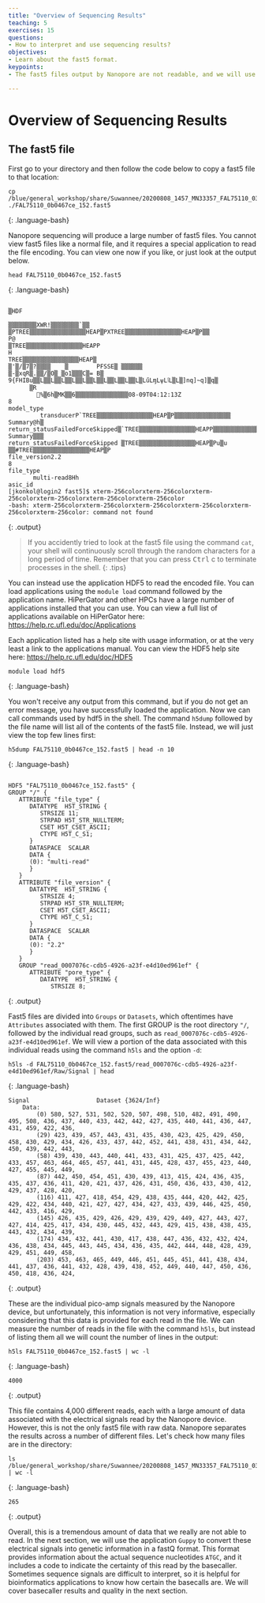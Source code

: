 ```yaml
---
title: "Overview of Sequencing Results"
teaching: 5
exercises: 15
questions:
- How to interpret and use sequencing results?
objectives:
- Learn about the fast5 format.
keypoints:
- The fast5 files output by Nanopore are not readable, and we will use a basecaller to interpret the results in the next section.

---
```


# Overview of Sequencing Results

## The fast5 file

First go to your directory and then follow the code below to copy a fast5 file to that location:

~~~
cp /blue/general_workshop/share/Suwannee/20200808_1457_MN33357_FAL75110_031a874e/fast5/FAL75110_0b0467ce_152.fast5 ./FAL75110_0b0467ce_152.fast5
~~~
{: .language-bash}

Nanopore sequencing will produce a large number of fast5 files. You cannot view fast5 files like a normal file, and it requires a special application to read the file encoding. You can view one now if you like, or just look at the output below.

~~~
head FAL75110_0b0467ce_152.fast5
~~~
{: .language-bash}

~~~

▒HDF
                                                                                                                                                            ▒▒▒▒▒▒▒▒XWR!▒▒▒▒▒▒▒▒`▒▒
▒PTREE▒▒▒▒▒▒▒▒▒▒▒▒▒▒▒▒HEAP▒PXTREE▒▒▒▒▒▒▒▒▒▒▒▒▒▒▒▒HEAP▒P▒▒                                                                                                    P@
▒TREE▒▒▒▒▒▒▒▒▒▒▒▒▒▒▒▒HEAPP
H                                                                                                                                                             TREE▒▒▒▒▒▒▒▒▒▒▒▒▒▒▒▒HEAP▒
▒'▒/▒7▒?▒▒▒▒    ▒        PFSSE▒ ▒▒▒▒▒▒
▒-▒xqR▒.▒▒/▒O▒_▒o1▒▒▒C▒= B▒ 9{FHIBu▒▒L▒▒L▒▒L▒▒L▒▒L▒▒L▒▒L▒▒L▒▒L▒▒L▒LűLɱLѱLٱL▒L▒]nq]~q]▒q▒
      ▒R
        ֌%▒6h▒MK▒▒6▒▒▒▒▒▒▒▒▒▒▒▒▒▒▒08-09T04:12:13Z
8                                                                                                                                                            model_type
         transducerP`TREE▒▒▒▒▒▒▒▒▒▒▒▒▒▒▒▒HEAP▒P▒▒▒▒▒▒▒▒▒▒▒▒▒▒▒▒                                                                                              Summary@h▒
return_statusFailedForceSkipped▒`TREE▒▒▒▒▒▒▒▒▒▒▒▒▒▒▒▒HEAPP▒▒▒▒▒▒▒▒▒▒▒▒▒▒▒▒                                                                                   Summary▒▒▒
return_statusFailedForceSkipped ▒TREE▒▒▒▒▒▒▒▒▒▒▒▒▒▒▒▒HEAP▒Pu▒u
▒▒#TREE▒▒▒▒▒▒▒▒▒▒▒▒▒▒▒▒HEAP▒P
file_version2.2
8                                                                                                                                                           file_type
       multi-read8Hh
asic_id
[jkonkol@login2 fast5]$ xterm-256colorxterm-256colorxterm-256colorxterm-256colorxterm-256colorxterm-256color
-bash: xterm-256colorxterm-256colorxterm-256colorxterm-256colorxterm-256colorxterm-256color: command not found
~~~
{: .output}

> If you accidently tried to look at the fast5 file using the command `cat`, your shell will continuously scroll through the random characters for a long period of time. Remember that you can press <kbd>Ctrl</kbd> <kdb>c</kbd> to terminate processes in the shell.
{: .tips}

You can instead use the application HDF5 to read the encoded file. You can load applications using the `module load` command followed by the application name. HiPerGator and other HPCs have a large number of applications installed that you can use. You can view a full list of applications available on HiPerGator here: https://help.rc.ufl.edu/doc/Applications

Each application listed has a help site with usage information, or at the very least a link to the applications manual. You can view the HDF5 help site here: https://help.rc.ufl.edu/doc/HDF5

~~~
module load hdf5
~~~
{: .language-bash}

You won't receive any output from this command, but if you do not get an error message, you have successfully loaded the application. Now we can call commands used by hdf5 in the shell. The command `h5dump` followed by the file name will list all of the contents of the fast5 file. Instead, we will just view the top few lines first:

~~~
h5dump FAL75110_0b0467ce_152.fast5 | head -n 10
~~~
{: .language-bash}

~~~

HDF5 "FAL75110_0b0467ce_152.fast5" {
GROUP "/" {
   ATTRIBUTE "file_type" {
      DATATYPE  H5T_STRING {
         STRSIZE 11;
         STRPAD H5T_STR_NULLTERM;
         CSET H5T_CSET_ASCII;
         CTYPE H5T_C_S1;
      }
      DATASPACE  SCALAR
      DATA {
      (0): "multi-read"
      }
   }
   ATTRIBUTE "file_version" {
      DATATYPE  H5T_STRING {
         STRSIZE 4;
         STRPAD H5T_STR_NULLTERM;
         CSET H5T_CSET_ASCII;
         CTYPE H5T_C_S1;
      }
      DATASPACE  SCALAR
      DATA {
      (0): "2.2"
      }
   }
   GROUP "read_0007076c-cdb5-4926-a23f-e4d10ed961ef" {
      ATTRIBUTE "pore_type" {
         DATATYPE  H5T_STRING {
            STRSIZE 8;
~~~
{: .output}

Fast5 files are divided into `Groups` or `Datasets`, which oftentimes have `Attributes` associated with them. The first GROUP is the root directory `"/`, followed by the individual read groups, such as `read_0007076c-cdb5-4926-a23f-e4d10ed961ef`. We will view a portion of the data associated with this individual reads using the command `h5ls` and the option `-d`:

~~~
h5ls -d FAL75110_0b0467ce_152.fast5/read_0007076c-cdb5-4926-a23f-e4d10ed961ef/Raw/Signal | head
~~~
{: .language-bash}

~~~
Signal                   Dataset {3624/Inf}
    Data:
        (0) 580, 527, 531, 502, 520, 507, 498, 510, 482, 491, 490, 495, 508, 436, 437, 440, 433, 442, 442, 427, 435, 440, 441, 436, 447, 431, 459, 422, 436,
        (29) 423, 439, 457, 443, 431, 435, 430, 423, 425, 429, 450, 458, 430, 429, 434, 426, 433, 437, 442, 452, 441, 438, 431, 434, 442, 450, 439, 442, 443,
        (58) 439, 430, 443, 440, 441, 433, 431, 425, 437, 425, 442, 433, 457, 463, 464, 465, 457, 441, 431, 445, 428, 437, 455, 423, 440, 427, 455, 445, 449,
        (87) 442, 450, 454, 451, 430, 439, 413, 415, 424, 436, 435, 435, 437, 436, 411, 420, 421, 437, 426, 431, 450, 436, 433, 430, 412, 429, 437, 428, 420,
        (116) 411, 427, 418, 454, 429, 438, 435, 444, 420, 442, 425, 429, 422, 434, 440, 421, 427, 427, 434, 427, 433, 439, 446, 425, 450, 442, 433, 416, 429,
        (145) 426, 435, 429, 426, 429, 439, 429, 449, 427, 443, 427, 427, 414, 425, 417, 434, 430, 445, 432, 443, 429, 415, 438, 438, 435, 443, 432, 434, 439,
        (174) 434, 432, 441, 430, 417, 438, 447, 436, 432, 432, 424, 436, 438, 434, 445, 443, 445, 434, 436, 435, 442, 444, 448, 428, 439, 429, 451, 449, 458,
        (203) 453, 463, 465, 449, 446, 451, 445, 451, 441, 438, 434, 441, 437, 436, 441, 432, 428, 439, 438, 452, 449, 440, 447, 450, 436, 450, 418, 436, 424,
~~~
{: .output}

These are the individual pico-amp signals measured by the Nanopore device, but unfortunately, this information is not very informative, especially considering that this data is provided for each read in the file. We can measure the number of reads in the file with the command `h5ls`, but instead of listing them all we will count the number of lines in the output:

~~~
h5ls FAL75110_0b0467ce_152.fast5 | wc -l
~~~
{: .language-bash}

~~~
4000
~~~
{: .output}

This file contains 4,000 different reads, each with a large amount of data associated with the electrical signals read by the Nanopore device. However, this is not the only fast5 file with raw data. Nanopore separates the results across a number of different files. Let's check how many files are in the directory:

~~~
ls /blue/general_workshop/share/Suwannee/20200808_1457_MN33357_FAL75110_031a874e/fast5/ | wc -l
~~~
{: .language-bash}

~~~
265
~~~
{: .output}

Overall, this is a tremendous amount of data that we really are not able to read. In the next section, we will use the application `Guppy` to convert these electrical signals into genetic information in a fastQ format. This format provides information about the actual sequence nucleotides `ATGC`, and it includes a code to indicate the certainty of this read by the basecaller. Sometimes sequence signals are difficult to interpret, so it is helpful for bioinformatics applications to know how certain the basecalls are. We will cover basecaller results and quality in the next section.
